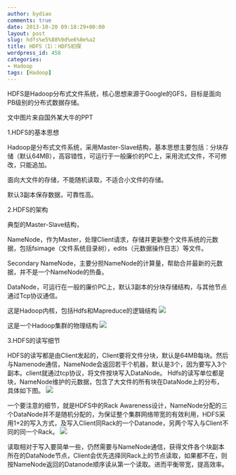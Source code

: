 ```yaml
---
author: bydiao
comments: true
date: 2013-10-20 09:18:29+00:00
layout: post
slug: hdfs%e5%88%9d%e6%8e%a2
title: HDFS（1）：HDFS初探
wordpress_id: 458
categories:
- Hadoop
tags: [Hadoop]
---
```


HDFS是Hadoop分布式文件系统，核心思想来源于Google的GFS，目标是面向PB级别的分布式数据存储。

文中图片来自国外某大牛的PPT

1.HDFS的基本思想

Hadoop是分布式文件系统，采用Master-Slave结构，基本思想主要包括：分块存储（默认64MB），高容错性，可运行于一般廉价的PC上，采用流式文件，不可修改，只能追加。

面向大文件的存储，不能随机读取，不适合小文件的存储。

默认3副本保存数据，可靠性高。

2.HDFS的架构

典型的Master-Slave结构，

NameNode，作为Master，处理Client请求，存储并更新整个文件系统的元数据，包括fsimage（文件系统目录树），edits（元数据操作日志）等文件。

Secondary NameNode，主要分担NameNode的计算量，帮助合并最新的元数据，并不是一个NameNode的热备。

DataNode，可运行在一般的廉价PC上，默认3副本的分块存储结构，与其他节点通过Tcp协议通信。

这是Hadoop内核，包括Hdfs和Mapreduce的逻辑结构
![](http://i.imgur.com/Hgbp1xy.png)

这是一个Hadoop集群的物理结构
![](http://i.imgur.com/cFhDW7u.png)

3.HDFS的读写细节

HDFS的读写都是由Client发起的，Client要将文件分块，默认是64MB每块。然后与Namenode通信，NameNode会返回若干个机器，默认是3个，因为要写入3个副本。client就通过tcp协议，将文件按块写入DataNode。
Hdfs的读写单位都是块，NameNode维护的元数据，包含了大文件的所有块在DataNode上的分布，具体如下图。
![](http://i.imgur.com/BSFh2aV.png)

一个要注意的细节，就是HDFS中的Rack Awareness设计，NameNode分配的三个DataNode并不是随机分配的，为保证整个集群网络带宽的有效利用，HDFS采用1+2的写入方式，及写入Client同Rack的一个Datanode，另两个写入与Client不同的同一个Rack。
![](http://i.imgur.com/2LHXlod.png)

读取相对于写入要简单一些，仍然需要与NameNode通信，获得文件各个块副本所在的DataNode节点，Client会优先选择同Rack上的节点读取，如果都不在，则按NameNode返回的Datanode顺序读从第一个读取。进而平衡带宽，提高效率。


